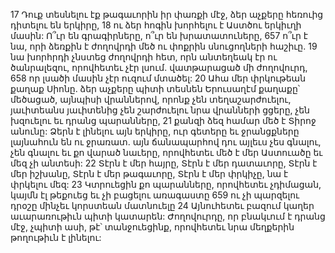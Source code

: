 17 Դուք տեսնելու էք թագաւորին իր փառքի մէջ,
ձեր աչքերը հեռուից դիտելու են երկիրը,
18 ու ձեր հոգին խորհելու է Աստծու երկիւղի մասին:
Ո՞ւր են գրագիրները,
ո՞ւր են խրատատուները,
657 ո՞ւր է նա, որի ձեռքին է ժողովրդի մեծ ու փոքրին սնուցողների հաշիւը.
19 նա խորհրդի չնստեց ժողովրդի հետ,
որն անտեղեակ էր ու ծանրալեզու,
որովհետեւ չէր լսում.
վատթարացած մի ժողովուրդ,
658 որ լսածի մասին չէր ուզում մտածել:
20 Ահա մեր փրկութեան քաղաք Սիոնը.
ձեր աչքերը պիտի տեսնեն Երուսաղէմ քաղաքը՝ մեծացած,
այնպիսի վրաններով, որոնք չեն տեղաշարժուելու,
յաւիտեանս յաւիտենից չեն շարժուելու նրա վրանների ցցերը,
չեն խզուելու եւ դրանց պարանները,
21 քանզի ձեզ համար մեծ է Տիրոջ անունը:
Ձերն է լինելու այն երկիրը,
ուր գետերը եւ ջրանցքները լայնահուն են ու ջրառատ.
այն ճանապարհով դու այլեւս չես գնալու,
չեն գնալու եւ քո վարած նաւերը,
որովհետեւ մեծ է մեր Աստուածը
եւ մեզ չի անտեսի:
22 Տէրն է մեր հայրը,
Տէրն է մեր դատաւորը,
Տէրն է մեր իշխանը,
Տէրն է մեր թագաւորը,
Տէրն է մեր փրկիչը,
նա է փրկելու մեզ:
23 Կտրուեցին քո պարանները,
որովհետեւ չդիմացան,
կայմն էլ թեքուեց եւ չի բացելու առագաստը
659 ու չի պարզելու դրօշը մինչեւ կորստեան մատնուելը
24 Այնուհետեւ բազում կաղեր աւարառութիւն պիտի կատարեն:
Ժողովուրդը, որ բնակւում է դրանց մէջ,
չպիտի ասի, թէ՝ տանջուեցինք,
որովհետեւ նրա մեղքերին թողութիւն է լինելու:
